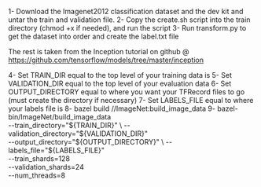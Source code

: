 1- Download the Imagenet2012 classification dataset and the dev kit and untar the train and validation file.
2- Copy the create.sh script into the train directory (chmod +x if needed), and run the script
3- Run transform.py to get the dataset into order and create the label.txt file

The rest is taken from the Inception tutorial on github @ https://github.com/tensorflow/models/tree/master/inception

4- Set TRAIN_DIR equal to the top level of your training data is
5- Set VALIDATION_DIR equal to the top level of your evaluation data
6- Set OUTPUT_DIRECTORY equal to where you want your TFRecord files to go (must create the directory if necessary)
7- Set LABELS_FILE equal to where your labels file is
8- bazel build //ImageNet:build_image_data
9- bazel-bin/ImageNet/build_image_data \
  --train_directory="${TRAIN_DIR}" \
  --validation_directory="${VALIDATION_DIR}" \
  --output_directory="${OUTPUT_DIRECTORY}" \
  --labels_file="${LABELS_FILE}" \
  --train_shards=128 \
  --validation_shards=24 \
  --num_threads=8
